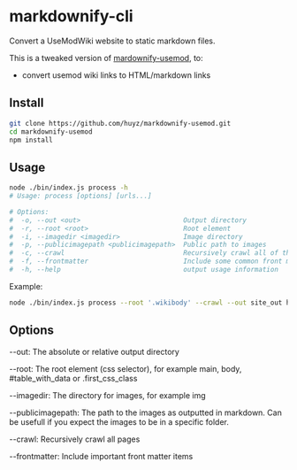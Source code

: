 # markdownify-cli

Convert a UseModWiki website to static markdown files.

This is a tweaked version of
[mardownify-usemod](https://github.com/sempostma/markdownify-cli),
to:
- convert usemod wiki links to HTML/markdown links

## Install

```bash
git clone https://github.com/huyz/markdownify-usemod.git
cd markdownify-usemod
npm install
```

## Usage

```bash
node ./bin/index.js process -h
# Usage: process [options] [urls...]

# Options:
#  -o, --out <out>                          Output directory
#  -r, --root <root>                        Root element
#  -i, --imagedir <imagedir>                Image directory
#  -p, --publicimagepath <publicimagepath>  Public path to images
#  -c, --crawl                              Recursively crawl all of the pages linked to this page.
#  -f, --frontmatter                        Include some common front matter entries in YAML format.
#  -h, --help                               output usage information
```

Example:
```bash
node ./bin/index.js process --root '.wikibody' --crawl --out site_out http://wiki.ofb.net/
```

## Options

--out: The absolute or relative output directory

--root: The root element (css selector), for example main, body, #table_with_data or .first_css_class

--imagedir: The directory for images, for example img

--publicimagepath: The path to the images as outputted in markdown. Can be usefull if you expect the images to be in a specific folder.

--crawl: Recursively crawl all pages

--frontmatter: Include important front matter items

